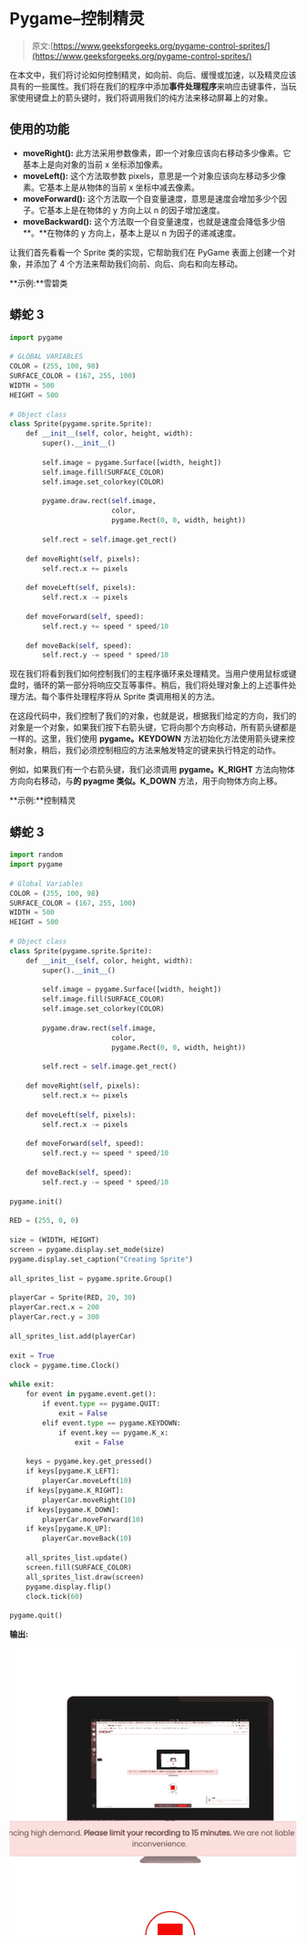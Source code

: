 # Pygame–控制精灵

> 原文:[https://www.geeksforgeeks.org/pygame-control-sprites/](https://www.geeksforgeeks.org/pygame-control-sprites/)

在本文中，我们将讨论如何控制精灵，如向前、向后、缓慢或加速，以及精灵应该具有的一些属性。我们将在我们的程序中添加**事件处理程序**来响应击键事件，当玩家使用键盘上的箭头键时，我们将调用我们的纯方法来移动屏幕上的对象。

## 使用的功能

*   **moveRight():** 此方法采用参数像素，即一个对象应该向右移动多少像素。它基本上是向对象的当前 x 坐标添加像素。
*   **moveLeft():** 这个方法取参数 pixels，意思是一个对象应该向左移动多少像素。它基本上是从物体的当前 x 坐标中减去像素。
*   **moveForward():** 这个方法取一个自变量速度，意思是速度会增加多少个因子。它基本上是在物体的 y 方向上以 n 的因子增加速度。
*   **moveBackward():** 这个方法取一个自变量速度，也就是速度会降低多少倍**。**在物体的 y 方向上，基本上是以 n 为因子的递减速度。

让我们首先看看一个 Sprite 类的实现，它帮助我们在 PyGame 表面上创建一个对象，并添加了 4 个方法来帮助我们向前、向后、向右和向左移动。

**示例:**雪碧类

## 蟒蛇 3

```py
import pygame

# GLOBAL VARIABLES
COLOR = (255, 100, 98)
SURFACE_COLOR = (167, 255, 100)
WIDTH = 500
HEIGHT = 500

# Object class
class Sprite(pygame.sprite.Sprite):
    def __init__(self, color, height, width):
        super().__init__()

        self.image = pygame.Surface([width, height])
        self.image.fill(SURFACE_COLOR)
        self.image.set_colorkey(COLOR)

        pygame.draw.rect(self.image,
                         color,
                         pygame.Rect(0, 0, width, height))

        self.rect = self.image.get_rect()

    def moveRight(self, pixels):
        self.rect.x += pixels

    def moveLeft(self, pixels):
        self.rect.x -= pixels

    def moveForward(self, speed):
        self.rect.y += speed * speed/10

    def moveBack(self, speed):
        self.rect.y -= speed * speed/10
```

现在我们将看到我们如何控制我们的主程序循环来处理精灵。当用户使用鼠标或键盘时，循环的第一部分将响应交互等事件。稍后，我们将处理对象上的上述事件处理方法。每个事件处理程序将从 Sprite 类调用相关的方法。

在这段代码中，我们控制了我们的对象，也就是说，根据我们给定的方向，我们的对象是一个对象，如果我们按下右箭头键，它将向那个方向移动，所有箭头键都是一样的。这里，我们使用 **pygame。KEYDOWN** 方法初始化方法使用箭头键来控制对象，稍后，我们必须控制相应的方法来触发特定的键来执行特定的动作。

例如，如果我们有一个右箭头键，我们必须调用 **pygame。K_RIGHT** 方法向物体方向向右移动，与**的 pyagme 类似。K_DOWN** 方法，用于向物体方向上移。

**示例:**控制精灵

## 蟒蛇 3

```py
import random
import pygame

# Global Variables
COLOR = (255, 100, 98)
SURFACE_COLOR = (167, 255, 100)
WIDTH = 500
HEIGHT = 500

# Object class
class Sprite(pygame.sprite.Sprite):
    def __init__(self, color, height, width):
        super().__init__()

        self.image = pygame.Surface([width, height])
        self.image.fill(SURFACE_COLOR)
        self.image.set_colorkey(COLOR)

        pygame.draw.rect(self.image,
                         color,
                         pygame.Rect(0, 0, width, height))

        self.rect = self.image.get_rect()

    def moveRight(self, pixels):
        self.rect.x += pixels

    def moveLeft(self, pixels):
        self.rect.x -= pixels

    def moveForward(self, speed):
        self.rect.y += speed * speed/10

    def moveBack(self, speed):
        self.rect.y -= speed * speed/10

pygame.init()

RED = (255, 0, 0)

size = (WIDTH, HEIGHT)
screen = pygame.display.set_mode(size)
pygame.display.set_caption("Creating Sprite")

all_sprites_list = pygame.sprite.Group()

playerCar = Sprite(RED, 20, 30)
playerCar.rect.x = 200
playerCar.rect.y = 300

all_sprites_list.add(playerCar)

exit = True
clock = pygame.time.Clock()

while exit:
    for event in pygame.event.get():
        if event.type == pygame.QUIT:
            exit = False
        elif event.type == pygame.KEYDOWN:
            if event.key == pygame.K_x:
                exit = False

    keys = pygame.key.get_pressed()
    if keys[pygame.K_LEFT]:
        playerCar.moveLeft(10)
    if keys[pygame.K_RIGHT]:
        playerCar.moveRight(10)
    if keys[pygame.K_DOWN]:
        playerCar.moveForward(10)
    if keys[pygame.K_UP]:
        playerCar.moveBack(10)

    all_sprites_list.update()
    screen.fill(SURFACE_COLOR)
    all_sprites_list.draw(screen)
    pygame.display.flip()
    clock.tick(60)

pygame.quit()
```

**输出:**

![](img/1db5bb15035c0016ebb1dfb6675417f4.png)